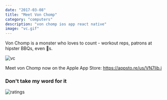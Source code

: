 ```yaml
---
date: "2017-03-08"
title: "Meet Von Chomp"
category: "computers"
description: "von chomp ios app react native"
image: "vc.gif"
---
```


Von Chomp is a monster who loves to count - workout reps, patrons at hipster BBQs, even 🍪s. 

![vc](./images/vc.gif)

Meet von Chomp now on the Apple App Store: https://appsto.re/us/VN7lib.i 

### Don't take my word for it

![ratings](./images/ratings.png)